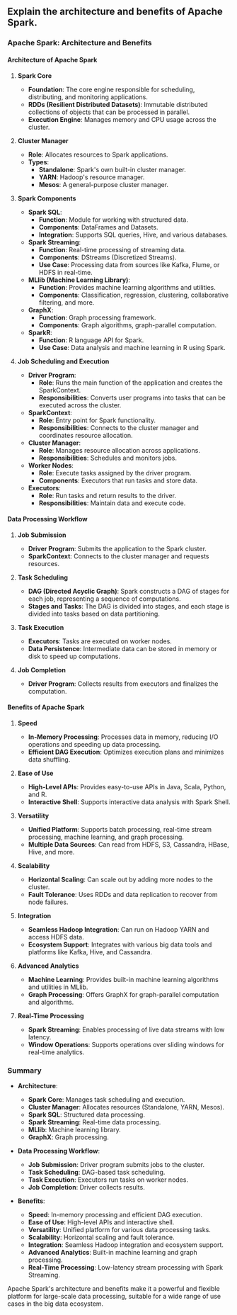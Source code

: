 ## Explain the architecture and benefits of Apache Spark.

### Apache Spark: Architecture and Benefits

#### Architecture of Apache Spark

1. **Spark Core**
   - **Foundation**: The core engine responsible for scheduling, distributing, and monitoring applications.
   - **RDDs (Resilient Distributed Datasets)**: Immutable distributed collections of objects that can be processed in parallel.
   - **Execution Engine**: Manages memory and CPU usage across the cluster.

2. **Cluster Manager**
   - **Role**: Allocates resources to Spark applications.
   - **Types**:
     - **Standalone**: Spark's own built-in cluster manager.
     - **YARN**: Hadoop's resource manager.
     - **Mesos**: A general-purpose cluster manager.

3. **Spark Components**
   - **Spark SQL**:
     - **Function**: Module for working with structured data.
     - **Components**: DataFrames and Datasets.
     - **Integration**: Supports SQL queries, Hive, and various databases.
   - **Spark Streaming**:
     - **Function**: Real-time processing of streaming data.
     - **Components**: DStreams (Discretized Streams).
     - **Use Case**: Processing data from sources like Kafka, Flume, or HDFS in real-time.
   - **MLlib (Machine Learning Library)**:
     - **Function**: Provides machine learning algorithms and utilities.
     - **Components**: Classification, regression, clustering, collaborative filtering, and more.
   - **GraphX**:
     - **Function**: Graph processing framework.
     - **Components**: Graph algorithms, graph-parallel computation.
   - **SparkR**:
     - **Function**: R language API for Spark.
     - **Use Case**: Data analysis and machine learning in R using Spark.

4. **Job Scheduling and Execution**
   - **Driver Program**:
     - **Role**: Runs the main function of the application and creates the SparkContext.
     - **Responsibilities**: Converts user programs into tasks that can be executed across the cluster.
   - **SparkContext**:
     - **Role**: Entry point for Spark functionality.
     - **Responsibilities**: Connects to the cluster manager and coordinates resource allocation.
   - **Cluster Manager**:
     - **Role**: Manages resource allocation across applications.
     - **Responsibilities**: Schedules and monitors jobs.
   - **Worker Nodes**:
     - **Role**: Execute tasks assigned by the driver program.
     - **Components**: Executors that run tasks and store data.
   - **Executors**:
     - **Role**: Run tasks and return results to the driver.
     - **Responsibilities**: Maintain data and execute code.

#### Data Processing Workflow

1. **Job Submission**
   - **Driver Program**: Submits the application to the Spark cluster.
   - **SparkContext**: Connects to the cluster manager and requests resources.

2. **Task Scheduling**
   - **DAG (Directed Acyclic Graph)**: Spark constructs a DAG of stages for each job, representing a sequence of computations.
   - **Stages and Tasks**: The DAG is divided into stages, and each stage is divided into tasks based on data partitioning.

3. **Task Execution**
   - **Executors**: Tasks are executed on worker nodes.
   - **Data Persistence**: Intermediate data can be stored in memory or disk to speed up computations.

4. **Job Completion**
   - **Driver Program**: Collects results from executors and finalizes the computation.

#### Benefits of Apache Spark

1. **Speed**
   - **In-Memory Processing**: Processes data in memory, reducing I/O operations and speeding up data processing.
   - **Efficient DAG Execution**: Optimizes execution plans and minimizes data shuffling.

2. **Ease of Use**
   - **High-Level APIs**: Provides easy-to-use APIs in Java, Scala, Python, and R.
   - **Interactive Shell**: Supports interactive data analysis with Spark Shell.

3. **Versatility**
   - **Unified Platform**: Supports batch processing, real-time stream processing, machine learning, and graph processing.
   - **Multiple Data Sources**: Can read from HDFS, S3, Cassandra, HBase, Hive, and more.

4. **Scalability**
   - **Horizontal Scaling**: Can scale out by adding more nodes to the cluster.
   - **Fault Tolerance**: Uses RDDs and data replication to recover from node failures.

5. **Integration**
   - **Seamless Hadoop Integration**: Can run on Hadoop YARN and access HDFS data.
   - **Ecosystem Support**: Integrates with various big data tools and platforms like Kafka, Hive, and Cassandra.

6. **Advanced Analytics**
   - **Machine Learning**: Provides built-in machine learning algorithms and utilities in MLlib.
   - **Graph Processing**: Offers GraphX for graph-parallel computation and algorithms.

7. **Real-Time Processing**
   - **Spark Streaming**: Enables processing of live data streams with low latency.
   - **Window Operations**: Supports operations over sliding windows for real-time analytics.

### Summary

- **Architecture**:
  - **Spark Core**: Manages task scheduling and execution.
  - **Cluster Manager**: Allocates resources (Standalone, YARN, Mesos).
  - **Spark SQL**: Structured data processing.
  - **Spark Streaming**: Real-time data processing.
  - **MLlib**: Machine learning library.
  - **GraphX**: Graph processing.

- **Data Processing Workflow**:
  - **Job Submission**: Driver program submits jobs to the cluster.
  - **Task Scheduling**: DAG-based task scheduling.
  - **Task Execution**: Executors run tasks on worker nodes.
  - **Job Completion**: Driver collects results.

- **Benefits**:
  - **Speed**: In-memory processing and efficient DAG execution.
  - **Ease of Use**: High-level APIs and interactive shell.
  - **Versatility**: Unified platform for various data processing tasks.
  - **Scalability**: Horizontal scaling and fault tolerance.
  - **Integration**: Seamless Hadoop integration and ecosystem support.
  - **Advanced Analytics**: Built-in machine learning and graph processing.
  - **Real-Time Processing**: Low-latency stream processing with Spark Streaming.

Apache Spark's architecture and benefits make it a powerful and flexible platform for large-scale data processing, suitable for a wide range of use cases in the big data ecosystem.